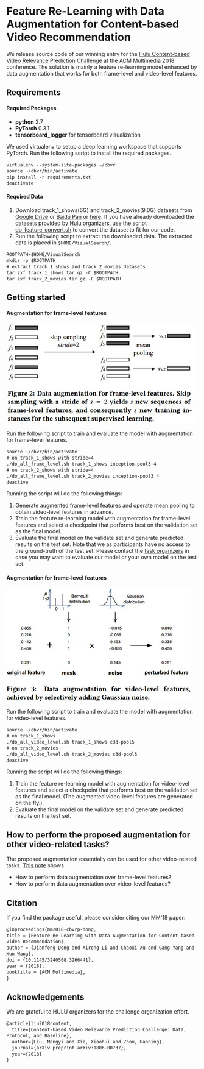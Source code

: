# Feature Re-Learning with Data Augmentation for Content-based Video Recommendation

We release source code of our winning entry for the [Hulu Content-based Video Relevance Prediction Challenge](https://github.com/cbvrp-acmmm-2018/cbvrp-acmmm-2018) at the ACM Multimedia 2018 conference. The solution is mainly a feature re-learning model enhanced by data augmentation that works for both frame-level and video-level features.


## Requirements
#### Required Packages
* **python** 2.7
* **PyTorch** 0.3.1
* **tensorboard_logger** for tensorboard visualization

We used virtualenv to setup a deep learning workspace that supports PyTorch.
Run the following script to install the required packages.
```shell
virtualenv --system-site-packages ~/cbvr
source ~/cbvr/bin/activate
pip install -r requirements.txt
deactivate
```

#### Required Data
1. Download track_1_shows(6G) and track_2_movies(9.0G) datasets from [Google Drive](https://drive.google.com/open?id=1V9eZbbVEV6AQlTYqqjfrz0Lcpeqhk6Xn) or [Baidu Pan](https://pan.baidu.com/s/1v86WP7u-tcuO2qzh0CVAqQ#list/path=%2Fcbvr_data) or [here](http://39.104.114.128/cbvr_mm_2018/). If you have already downloaded the datasets provided by Hulu organizers, use the script [do_feature_convert.sh](do_feature_convert.sh) to convert the dataset to fit for our code.
2. Run the following script to extract the downloaded data. The extracted data is placed in `$HOME/VisualSearch/`.
```shell
ROOTPATH=$HOME/VisualSearch
mkdir -p $ROOTPATH
# extract track_1_shows and track_2_movies datasets
tar zxf track_1_shows.tar.gz -C $ROOTPATH
tar zxf track_2_movies.tar.gz -C $ROOTPATH
```


## Getting started
#### Augmentation for frame-level features
![image](fig/frame_aug.jpg)

Run the following script to train and evaluate the model with augmentation for frame-level features.
```shell
source ~/cbvr/bin/activate
# on track_1_shows with stride=4
./do_all_frame_level.sh track_1_shows inception-pool3 4
# on track_2_shows with stride=4
./do_all_frame_level.sh track_2_movies inception-pool3 4
deactive
```
Running the script will do the following things:
1. Generate augmented frame-level features and operate mean pooling to obtain video-level features in advance.
2. Train the feature re-learning model with augmentation for frame-level features and select a checkpoint that performs best on the validation set as the final model.
3. Evaluate the final model on the validate set and generate predicted results on the test set. Note that we as participants have no access to the ground-truth of the test set. Please contact the [task organizers](https://github.com/cbvrp-acmmm-2018/cbvrp-acmmm-2018) in case you may want to evaluate our model or your own model on the test set.

#### Augmentation for frame-level features
![image](fig/video_aug.jpg)

Run the following script to train and evaluate the model with augmentation for video-level features.
```shell
source ~/cbvr/bin/activate
# on track_1_shows
./do_all_video_level.sh track_1_shows c3d-pool5
# on track_2_movies
./do_all_video_level.sh track_2_movies c3d-pool5
deactive
```
Running the script will do the following things:
1. Train the feature re-learning model with augmentation for video-level features and select a checkpoint that performs best on the validation set as the final model. (The augmented video-level features are generated on the fly.)
2. Evaluate the final model on the validate set and generate predicted results on the test set.


## How to perform the proposed augmentation for other video-related tasks?
The proposed augmentation essentially can be used for other video-related tasks.
[This note](augmentation.ipynb) shows
* How to perform data augmentation over frame-level features?
* How to perform data augmentation over video-level features?


## Citation
If you find the package useful, please consider citing our MM'18 paper:
```
@inproceedings{mm2018-cbvrp-dong,
title = {Feature Re-Learning with Data Augmentation for Content-based Video Recommendation},
author = {Jianfeng Dong and Xirong Li and Chaoxi Xu and Gang Yang and Xun Wang},
doi = {10.1145/3240508.3266441},
year = {2018},
booktitle = {ACM Multimedia},
}
```

## Acknowledgements
We are grateful to HULU organizers for the challenge organization effort.
```
@article{liu2018content,
  title={Content-based Video Relevance Prediction Challenge: Data, Protocol, and Baseline},
  author={Liu, Mengyi and Xie, Xiaohui and Zhou, Hanning},
  journal={arXiv preprint arXiv:1806.00737},
  year={2018}
}
```
